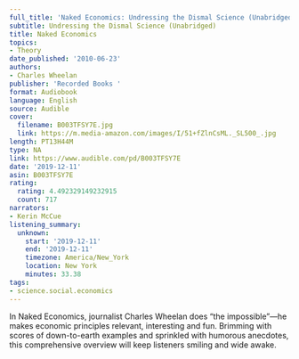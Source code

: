 ```yaml
---
full_title: 'Naked Economics: Undressing the Dismal Science (Unabridged)'
subtitle: Undressing the Dismal Science (Unabridged)
title: Naked Economics
topics:
- Theory
date_published: '2010-06-23'
authors:
- Charles Wheelan
publisher: 'Recorded Books '
format: Audiobook
language: English
source: Audible
cover:
  filename: B003TFSY7E.jpg
  link: https://m.media-amazon.com/images/I/51+fZlnCsML._SL500_.jpg
length: PT13H44M
type: NA
link: https://www.audible.com/pd/B003TFSY7E
date: '2019-12-11'
asin: B003TFSY7E
rating:
  rating: 4.492329149232915
  count: 717
narrators:
- Kerin McCue
listening_summary:
  unknown:
    start: '2019-12-11'
    end: '2019-12-11'
    timezone: America/New_York
    location: New York
    minutes: 33.38
tags:
- science.social.economics
---
```

In Naked Economics, journalist Charles Wheelan does “the impossible”—he makes economic principles relevant, interesting and fun. Brimming with scores of down-to-earth examples and sprinkled with humorous anecdotes, this comprehensive overview will keep listeners smiling and wide awake.


